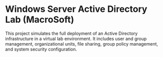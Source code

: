 # Windows Server Active Directory Lab (MacroSoft)
This project simulates the full deployment of an Active Directory infrastructure in a virtual lab environment. It includes user and group management, organizational units, file sharing, group policy management, and system security configuration.


